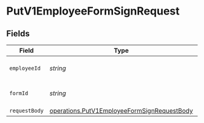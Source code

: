 # PutV1EmployeeFormSignRequest


## Fields

| Field                                                                                                             | Type                                                                                                              | Required                                                                                                          | Description                                                                                                       |
| ----------------------------------------------------------------------------------------------------------------- | ----------------------------------------------------------------------------------------------------------------- | ----------------------------------------------------------------------------------------------------------------- | ----------------------------------------------------------------------------------------------------------------- |
| `employeeId`                                                                                                      | *string*                                                                                                          | :heavy_check_mark:                                                                                                | The UUID of the employee                                                                                          |
| `formId`                                                                                                          | *string*                                                                                                          | :heavy_check_mark:                                                                                                | The ID or UUID of the form                                                                                        |
| `requestBody`                                                                                                     | [operations.PutV1EmployeeFormSignRequestBody](../../../sdk/models/operations/putv1employeeformsignrequestbody.md) | :heavy_minus_sign:                                                                                                | N/A                                                                                                               |